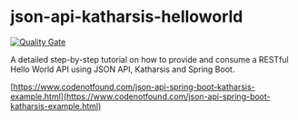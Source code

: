 # json-api-katharsis-helloworld

[![Quality Gate](https://sonarqube.com/api/badges/gate?key=com.codenotfound:json-api-katharsis-helloworld)](https://sonarqube.com/dashboard/index/com.codenotfound:json-api-katharsis-helloworld)

A detailed step-by-step tutorial on how to provide and consume a RESTful Hello World API using JSON API, Katharsis and Spring Boot.

[https://www.codenotfound.com/json-api-spring-boot-katharsis-example.html](https://www.codenotfound.com/json-api-spring-boot-katharsis-example.html)
